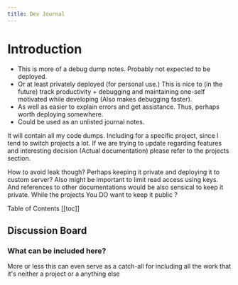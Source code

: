 ```yaml
---
title: Dev Journal
---
```


# Introduction

- This is more of a debug dump notes. Probably not expected to be deployed. 
- Or at least privately deployed (for personal use.) This is nice to (in the future) track productivity + debugging and maintaining one-self motivated while developing (Also makes debugging faster). 
- As well as easier to explain errors and get assistance. Thus, perhaps worth deploying somewhere.
- Could be used as an unlisted journal notes.

It will contain all my code dumps. Including for a specific project, since I tend to switch projects a lot. If we are trying to update regarding features and interesting decision (Actual documentation) please refer to the projects section.

How to avoid leak though? Perhaps keeping it private and deploying it to custom server? Also might be important to limit read access using keys. And references to other documentations would be also sensical to keep it private. While the projects You DO want to keep it public ? 

Table of Contents
[[toc]]



## Discussion Board

### What can be included here?

More or less this can even serve as a catch-all for including all the work that it's neither a project or a anything else













